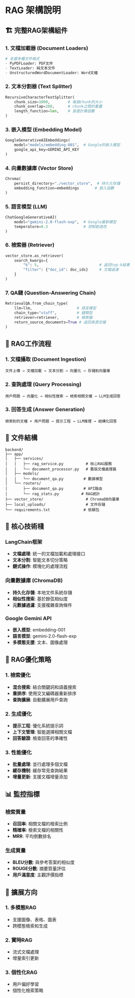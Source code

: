 # RAG 架構說明

## 🏗️ 完整RAG架構組件

### 1. 文檔加載器 (Document Loaders)
```python
# 支援多種文件格式
- PyPDFLoader: PDF文件
- TextLoader: 純文本文件  
- UnstructuredWordDocumentLoader: Word文檔
```

### 2. 文本分割器 (Text Splitter)
```python
RecursiveCharacterTextSplitter(
    chunk_size=1000,        # 每個chunk的大小
    chunk_overlap=200,      # chunk之間的重疊
    length_function=len,    # 長度計算函數
)
```

### 3. 嵌入模型 (Embedding Model)
```python
GoogleGenerativeAIEmbeddings(
    model="models/embedding-001",  # Google的嵌入模型
    google_api_key=GEMINI_API_KEY
)
```

### 4. 向量數據庫 (Vector Store)
```python
Chroma(
    persist_directory="./vector_store",  # 持久化存儲
    embedding_function=embeddings       # 嵌入函數
)
```

### 5. 語言模型 (LLM)
```python
ChatGoogleGenerativeAI(
    model="gemini-2.0-flash-exp",  # Google最新模型
    temperature=0.3                # 控制創造性
)
```

### 6. 檢索器 (Retriever)
```python
vector_store.as_retriever(
    search_kwargs={
        "k": 5,                           # 返回top-k結果
        "filter": {"doc_id": doc_ids}     # 文檔過濾
    }
)
```

### 7. QA鏈 (Question-Answering Chain)
```python
RetrievalQA.from_chain_type(
    llm=llm,                    # 語言模型
    chain_type="stuff",         # 鏈類型
    retriever=retriever,        # 檢索器
    return_source_documents=True # 返回來源文檔
)
```

## 🔄 RAG工作流程

### 1. 文檔攝取 (Document Ingestion)
```
文件上傳 → 文檔加載 → 文本分割 → 向量化 → 存儲到向量庫
```

### 2. 查詢處理 (Query Processing)  
```
用戶問題 → 向量化 → 相似性搜索 → 檢索相關文檔 → LLM生成回答
```

### 3. 回答生成 (Answer Generation)
```
檢索到的文檔 + 用戶問題 → 提示工程 → LLM推理 → 結構化回答
```

## 📁 文件結構

```
backend/
├── app/
│   ├── services/
│   │   ├── rag_service.py          # 核心RAG服務
│   │   └── document_processor.py   # 舊版文檔處理器
│   ├── models/
│   │   └── document_qa.py         # 數據模型
│   └── routers/
│       ├── document_qa.py         # API路由
│       └── rag_stats.py          # RAG統計
├── vector_store/                   # ChromaDB向量庫
├── local_uploads/                  # 文件存儲
└── requirements.txt               # 依賴包
```

## 🔧 核心技術棧

### LangChain框架
- **文檔處理**: 統一的文檔加載和處理接口
- **文本分割**: 智能文本切分策略
- **鏈式操作**: 模塊化的處理流程

### 向量數據庫 (ChromaDB)
- **持久化存儲**: 本地文件系統存儲
- **相似性搜索**: 基於餘弦相似度
- **元數據過濾**: 支援複雜查詢條件

### Google Gemini API
- **嵌入模型**: embedding-001
- **語言模型**: gemini-2.0-flash-exp
- **多模態支援**: 文本、圖像處理

## 🎯 RAG優化策略

### 1. 檢索優化
- **混合搜索**: 結合關鍵詞和語義搜索
- **重排序**: 使用交叉編碼器重新排序
- **查詢擴展**: 自動擴展用戶查詢

### 2. 生成優化  
- **提示工程**: 優化系統提示詞
- **上下文管理**: 智能選擇相關文檔
- **回答驗證**: 檢查回答的準確性

### 3. 性能優化
- **批量處理**: 並行處理多個文檔
- **緩存機制**: 緩存常見查詢結果
- **增量更新**: 支援文檔增量添加

## 📊 監控指標

### 檢索質量
- **召回率**: 相關文檔的檢索比例
- **精確率**: 檢索文檔的相關性
- **MRR**: 平均倒數排名

### 生成質量
- **BLEU分數**: 與參考答案的相似度
- **ROUGE分數**: 摘要質量評估
- **用戶滿意度**: 主觀評價指標

## 🚀 擴展方向

### 1. 多模態RAG
- 支援圖像、表格、圖表
- 跨模態檢索和生成

### 2. 實時RAG
- 流式文檔處理
- 增量索引更新

### 3. 個性化RAG
- 用戶偏好學習
- 個性化檢索策略